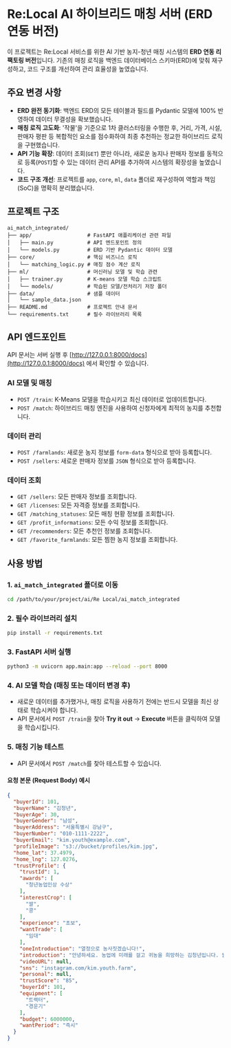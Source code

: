 # Re:Local AI 하이브리드 매칭 서버 (ERD 연동 버전)

이 프로젝트는 Re:Local 서비스를 위한 AI 기반 농지-청년 매칭 시스템의 **ERD 연동 리팩토링 버전**입니다.
기존의 매칭 로직을 백엔드 데이터베이스 스키마(ERD)에 맞춰 재구성하고, 코드 구조를 개선하여 관리 효율성을 높였습니다.

## 주요 변경 사항

-   **ERD 완전 동기화**: 백엔드 ERD의 모든 테이블과 필드를 Pydantic 모델에 100% 반영하여 데이터 무결성을 확보했습니다.
-   **매칭 로직 고도화**: '작물'을 기준으로 1차 클러스터링을 수행한 후, 거리, 가격, 시설, 판매자 평판 등 복합적인 요소를 점수화하여 최종 추천하는 정교한 하이브리드 로직을 구현했습니다.
-   **API 기능 확장**: 데이터 조회(`GET`) 뿐만 아니라, 새로운 농지나 판매자 정보를 동적으로 등록(`POST`)할 수 있는 데이터 관리 API를 추가하여 시스템의 확장성을 높였습니다.
-   **코드 구조 개선**: 프로젝트를 `app`, `core`, `ml`, `data` 폴더로 재구성하여 역할과 책임(SoC)을 명확히 분리했습니다.

## 프로젝트 구조

```
ai_match_integrated/
├── app/                  # FastAPI 애플리케이션 관련 파일
│   ├── main.py           # API 엔드포인트 정의
│   └── models.py         # ERD 기반 Pydantic 데이터 모델
├── core/                 # 핵심 비즈니스 로직
│   └── matching_logic.py # 매칭 점수 계산 로직
├── ml/                   # 머신러닝 모델 및 학습 관련
│   ├── trainer.py        # K-means 모델 학습 스크립트
│   └── models/           # 학습된 모델/전처리기 저장 폴더
├── data/                 # 샘플 데이터
│   └── sample_data.json
├── README.md             # 프로젝트 안내 문서
└── requirements.txt      # 필수 라이브러리 목록
```

## API 엔드포인트

API 문서는 서버 실행 후 [http://127.0.0.1:8000/docs](http://127.0.0.1:8000/docs) 에서 확인할 수 있습니다.

### AI 모델 및 매칭
- `POST /train`: K-Means 모델을 학습시키고 최신 데이터로 업데이트합니다.
- `POST /match`: 하이브리드 매칭 엔진을 사용하여 신청자에게 최적의 농지를 추천합니다.

### 데이터 관리
- `POST /farmlands`: 새로운 농지 정보를 `form-data` 형식으로 받아 등록합니다.
- `POST /sellers`: 새로운 판매자 정보를 `JSON` 형식으로 받아 등록합니다.

### 데이터 조회
- `GET /sellers`: 모든 판매자 정보를 조회합니다.
- `GET /licenses`: 모든 자격증 정보를 조회합니다.
- `GET /matching_statuses`: 모든 매칭 현황 정보를 조회합니다.
- `GET /profit_informations`: 모든 수익 정보를 조회합니다.
- `GET /recommenders`: 모든 추천인 정보를 조회합니다.
- `GET /favorite_farmlands`: 모든 찜한 농지 정보를 조회합니다.

## 사용 방법

### 1. `ai_match_integrated` 폴더로 이동

```bash
cd /path/to/your/project/ai/Re Local/ai_match_integrated
```

### 2. 필수 라이브러리 설치

```bash
pip install -r requirements.txt
```

### 3. FastAPI 서버 실행

```bash
python3 -m uvicorn app.main:app --reload --port 8000
```

### 4. AI 모델 학습 (매칭 또는 데이터 변경 후)

-   새로운 데이터를 추가했거나, 매칭 로직을 사용하기 전에는 반드시 모델을 최신 상태로 학습시켜야 합니다.
-   API 문서에서 `POST /train`을 찾아 **Try it out** -> **Execute** 버튼을 클릭하여 모델을 학습시킵니다.

### 5. 매칭 기능 테스트

-   API 문서에서 `POST /match`를 찾아 테스트할 수 있습니다.

#### 요청 본문 (Request Body) 예시

```json
{
  "buyerId": 101,
  "buyerName": "김청년",
  "buyerAge": 30,
  "buyerGender": "남성",
  "buyerAddress": "서울특별시 강남구",
  "buyerNumber": "010-1111-2222",
  "buyerEmail": "kim.youth@example.com",
  "profileImage": "s3://bucket/profiles/kim.jpg",
  "home_lat": 37.4979,
  "home_lng": 127.0276,
  "trustProfile": {
    "trustId": 1,
    "awards": [
      "청년농업인상 수상"
    ],
    "interestCrop": [
      "쌀",
      "콩"
    ],
    "experience": "초보",
    "wantTrade": [
      "임대"
    ],
    "oneIntroduction": "열정으로 농사짓겠습니다!",
    "introduction": "안녕하세요. 농업에 미래를 걸고 귀농을 희망하는 김청년입니다. 쌀과 콩 재배에 관심이 많으며, 성실하게 배우고 일하겠습니다.",
    "videoURL": null,
    "sns": "instagram.com/kim.youth.farm",
    "personal": null,
    "trustScore": "85",
    "buyerId": 101,
    "equipment": [
      "트랙터",
      "경운기"
    ],
    "budget": 6000000,
    "wantPeriod": "즉시"
  }
}
```
